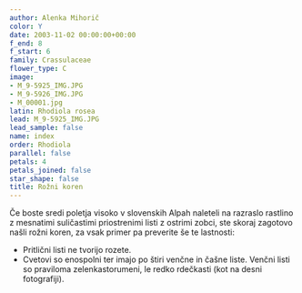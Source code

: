 ```yaml
---
author: Alenka Mihorič
color: Y
date: 2003-11-02 00:00:00+00:00
f_end: 8
f_start: 6
family: Crassulaceae
flower_type: C
image:
- M_9-5925_IMG.JPG
- M_9-5926_IMG.JPG
- M_00001.jpg
latin: Rhodiola rosea
lead: M_9-5925_IMG.JPG
lead_sample: false
name: index
order: Rhodiola
parallel: false
petals: 4
petals_joined: false
star_shape: false
title: Rožni koren
---
```

Če boste sredi poletja visoko v slovenskih Alpah naleteli na razraslo rastlino z mesnatimi suličastimi priostrenimi listi z ostrimi zobci, ste skoraj zagotovo našli rožni koren, za vsak primer pa preverite še te lastnosti:

-   Pritlični listi ne tvorijo rozete.
-   Cvetovi so enospolni ter imajo po štiri venčne in čašne liste. Venčni listi so praviloma zelenkastorumeni, le redko rdečkasti (kot na desni fotografiji).
